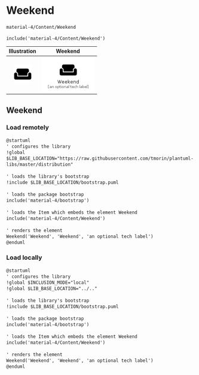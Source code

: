 # Weekend


```text
material-4/Content/Weekend
```

```text
include('material-4/Content/Weekend')
```



| Illustration | Weekend |
| :---: | :---: |
| ![illustration for Illustration](../../material-4/Content/Weekend.png) | ![illustration for Weekend](../../material-4/Content/Weekend.Local.png) |




## Weekend

### Load remotely
```plantuml
@startuml
' configures the library
!global $LIB_BASE_LOCATION="https://raw.githubusercontent.com/tmorin/plantuml-libs/master/distribution"

' loads the library's bootstrap
!include $LIB_BASE_LOCATION/bootstrap.puml

' loads the package bootstrap
include('material-4/bootstrap')

' loads the Item which embeds the element Weekend
include('material-4/Content/Weekend')

' renders the element
Weekend('Weekend', 'Weekend', 'an optional tech label')
@enduml
```

### Load locally
```plantuml
@startuml
' configures the library
!global $INCLUSION_MODE="local"
!global $LIB_BASE_LOCATION="../.."

' loads the library's bootstrap
!include $LIB_BASE_LOCATION/bootstrap.puml

' loads the package bootstrap
include('material-4/bootstrap')

' loads the Item which embeds the element Weekend
include('material-4/Content/Weekend')

' renders the element
Weekend('Weekend', 'Weekend', 'an optional tech label')
@enduml
```

